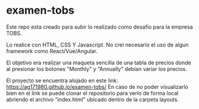 # examen-tobs
Este repo esta creado para subir lo realizado como desafio para la empresa TOBS.

Lo realice con HTML, CSS Y Javascript. 
No crei necesario el uso de algun framework como React/Vue/Angular.

El objetivo era realizar una maqueta sencilla de una tabla de precios donde al presionar los botones "Monthly" y "Annually" debian variar los precios. 

El proyecto se encuentra alojado en este link: https://ag171980.github.io/examen-tobs/
En caso de no poder visualizarlo bien en el link se puede clonar el repositorio para verlo de forma local abriendo el archivo "index.html" ubicado dentro de la carpeta layouts.

